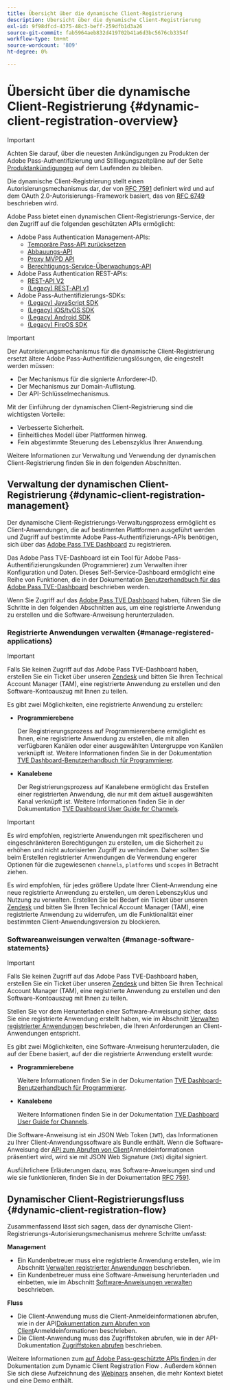 ```yaml
---
title: Übersicht über die dynamische Client-Registrierung
description: Übersicht über die dynamische Client-Registrierung
exl-id: 9f98dfcd-4375-48c3-beff-259dfb1d3a26
source-git-commit: fab5964aeb832d419702b41a6d3bc5676cb3354f
workflow-type: tm+mt
source-wordcount: '809'
ht-degree: 0%

---
```


# Übersicht über die dynamische Client-Registrierung {#dynamic-client-registration-overview}

>[!IMPORTANT]
>
> Achten Sie darauf, über die neuesten Ankündigungen zu Produkten der Adobe Pass-Authentifizierung und Stilllegungszeitpläne auf der Seite [Produktankündigungen](/help/authentication/product-announcements.md) auf dem Laufenden zu bleiben.

Die dynamische Client-Registrierung stellt einen Autorisierungsmechanismus dar, der von [RFC 7591](https://datatracker.ietf.org/doc/html/rfc7591) definiert wird und auf dem OAuth 2.0-Autorisierungs-Framework basiert, das von [RFC 6749](https://datatracker.ietf.org/doc/html/rfc6749) beschrieben wird.

Adobe Pass bietet einen dynamischen Client-Registrierungs-Service, der den Zugriff auf die folgenden geschützten APIs ermöglicht:

* Adobe Pass Authentication Management-APIs:
   * [Temporäre Pass-API zurücksetzen](../../features-premium/temporary-access/temp-pass-feature.md#reset-tempass-api-access)
   * [Abbauungs-API](../../features-premium/degraded-access/degradation-feature.md#degradation-api-access)
   * [Proxy MVPD API](../../../integration-guide-mvpds/proxy-mvpd-webserv.md)
   * [Berechtigungs-Service-Überwachungs-API](../../features-premium/esm/entitlement-service-monitoring-api.md)
* Adobe Pass Authentication REST-APIs:
   * [REST-API V2](../rest-api-v2/apis/rest-api-v2-apis-overview.md)
   * [(Legacy) REST-API v1](../../legacy/rest-api-v1/rest-api-reference.md)
* Adobe Pass-Authentifizierungs-SDKs:
   * [(Legacy) JavaScript SDK](../../legacy/sdks/javascript-sdk/javascript-sdk-api-reference.md)
   * [(Legacy) iOS/tvOS SDK](../../legacy/sdks/ios-tvos-sdk/iostvos-sdk-api-reference.md)
   * [(Legacy) Android SDK](../../legacy/sdks/android-sdk/android-sdk-api-reference.md)
   * [(Legacy) FireOS SDK](../../legacy/sdks/fireos-sdk/amazon-fireos-native-client-api-reference.md)

>[!IMPORTANT]
>
> Der Autorisierungsmechanismus für die dynamische Client-Registrierung ersetzt ältere Adobe Pass-Authentifizierungslösungen, die eingestellt werden müssen:
>
> * Der Mechanismus für die signierte Anforderer-ID.
> * Der Mechanismus zur Domain-Auflistung.
> * Der API-Schlüsselmechanismus.

Mit der Einführung der dynamischen Client-Registrierung sind die wichtigsten Vorteile:

* Verbesserte Sicherheit.
* Einheitliches Modell über Plattformen hinweg.
* Fein abgestimmte Steuerung des Lebenszyklus Ihrer Anwendung.

Weitere Informationen zur Verwaltung und Verwendung der dynamischen Client-Registrierung finden Sie in den folgenden Abschnitten.

## Verwaltung der dynamischen Client-Registrierung {#dynamic-client-registration-management}

Der dynamische Client-Registrierungs-Verwaltungsprozess ermöglicht es Client-Anwendungen, die auf bestimmten Plattformen ausgeführt werden und Zugriff auf bestimmte Adobe Pass-Authentifizierungs-APIs benötigen, sich über das [Adobe Pass TVE Dashboard](https://experience.adobe.com/#/pass/authentication) zu registrieren.

Das Adobe Pass TVE-Dashboard ist ein Tool für Adobe Pass-Authentifizierungskunden (Programmierer) zum Verwalten ihrer Konfiguration und Daten. Dieses Self-Service-Dashboard ermöglicht eine Reihe von Funktionen, die in der Dokumentation [Benutzerhandbuch für das Adobe Pass TVE-Dashboard](../../../user-guide-tve-dashboard/tve-dashboard-overview.md) beschrieben werden.

Wenn Sie Zugriff auf das [Adobe Pass TVE Dashboard](https://experience.adobe.com/#/pass/authentication) haben, führen Sie die Schritte in den folgenden Abschnitten aus, um eine registrierte Anwendung zu erstellen und die Software-Anweisung herunterzuladen.

### Registrierte Anwendungen verwalten {#manage-registered-applications}

>[!IMPORTANT]
>
> Falls Sie keinen Zugriff auf das Adobe Pass TVE-Dashboard haben, erstellen Sie ein Ticket über unseren [Zendesk](https://adobeprimetime.zendesk.com) und bitten Sie Ihren Technical Account Manager (TAM), eine registrierte Anwendung zu erstellen und den Software-Kontoauszug mit Ihnen zu teilen.

Es gibt zwei Möglichkeiten, eine registrierte Anwendung zu erstellen:

* **Programmierebene**

  Der Registrierungsprozess auf Programmiererebene ermöglicht es Ihnen, eine registrierte Anwendung zu erstellen, die mit allen verfügbaren Kanälen oder einer ausgewählten Untergruppe von Kanälen verknüpft ist. Weitere Informationen finden Sie in der Dokumentation [TVE Dashboard-Benutzerhandbuch für Programmierer](../../../user-guide-tve-dashboard/tve-dashboard-programmers.md).


* **Kanalebene**

  Der Registrierungsprozess auf Kanalebene ermöglicht das Erstellen einer registrierten Anwendung, die nur mit dem aktuell ausgewählten Kanal verknüpft ist. Weitere Informationen finden Sie in der Dokumentation [TVE Dashboard User Guide for Channels](../../../user-guide-tve-dashboard/tve-dashboard-channels.md).

>[!IMPORTANT]
>
> Es wird empfohlen, registrierte Anwendungen mit spezifischeren und eingeschränkteren Berechtigungen zu erstellen, um die Sicherheit zu erhöhen und nicht autorisierten Zugriff zu verhindern. Daher sollten Sie beim Erstellen registrierter Anwendungen die Verwendung engerer Optionen für die zugewiesenen `channels`, `platforms` und `scopes` in Betracht ziehen.
>
> Es wird empfohlen, für jedes größere Update Ihrer Client-Anwendung eine neue registrierte Anwendung zu erstellen, um deren Lebenszyklus und Nutzung zu verwalten. Erstellen Sie bei Bedarf ein Ticket über unseren [Zendesk](https://adobeprimetime.zendesk.com) und bitten Sie Ihren Technical Account Manager (TAM), eine registrierte Anwendung zu widerrufen, um die Funktionalität einer bestimmten Client-Anwendungsversion zu blockieren.

### Softwareanweisungen verwalten {#manage-software-statements}

>[!IMPORTANT]
>
> Falls Sie keinen Zugriff auf das Adobe Pass TVE-Dashboard haben, erstellen Sie ein Ticket über unseren [Zendesk](https://adobeprimetime.zendesk.com) und bitten Sie Ihren Technical Account Manager (TAM), eine registrierte Anwendung zu erstellen und den Software-Kontoauszug mit Ihnen zu teilen.

Stellen Sie vor dem Herunterladen einer Software-Anweisung sicher, dass Sie eine registrierte Anwendung erstellt haben, wie im Abschnitt [Verwalten registrierter Anwendungen](#manage-registered-applications) beschrieben, die Ihren Anforderungen an Client-Anwendungen entspricht.

Es gibt zwei Möglichkeiten, eine Software-Anweisung herunterzuladen, die auf der Ebene basiert, auf der die registrierte Anwendung erstellt wurde:

* **Programmierebene**

  Weitere Informationen finden Sie in der Dokumentation [TVE Dashboard-Benutzerhandbuch für Programmierer](../../../user-guide-tve-dashboard/tve-dashboard-programmers.md).

* **Kanalebene**

  Weitere Informationen finden Sie in der Dokumentation [TVE Dashboard User Guide for Channels](../../../user-guide-tve-dashboard/tve-dashboard-channels.md).

Die Software-Anweisung ist ein JSON Web Token (`JWT`), das Informationen zu Ihrer Client-Anwendungssoftware als Bundle enthält. Wenn die Software-Anweisung der [API zum Abrufen von Client](apis/dynamic-client-registration-apis-retrieve-client-credentials.md)Anmeldeinformationen präsentiert wird, wird sie mit JSON Web Signature (`JWS`) digital signiert.

Ausführlichere Erläuterungen dazu, was Software-Anweisungen sind und wie sie funktionieren, finden Sie in der Dokumentation [RFC 7591](https://tools.ietf.org/html/rfc7591).

## Dynamischer Client-Registrierungsfluss {#dynamic-client-registration-flow}

Zusammenfassend lässt sich sagen, dass der dynamische Client-Registrierungs-Autorisierungsmechanismus mehrere Schritte umfasst:

**Management**

* Ein Kundenbetreuer muss eine registrierte Anwendung erstellen, wie im Abschnitt [Verwalten registrierter Anwendungen](#manage-registered-applications) beschrieben.
* Ein Kundenbetreuer muss eine Software-Anweisung herunterladen und einbetten, wie im Abschnitt [Software-Anweisungen verwalten](#manage-software-statements) beschrieben.

**Fluss**

* Die Client-Anwendung muss die Client-Anmeldeinformationen abrufen, wie in der API[Dokumentation zum Abrufen von Client](apis/dynamic-client-registration-apis-retrieve-client-credentials.md)Anmeldeinformationen beschrieben.
* Die Client-Anwendung muss das Zugriffstoken abrufen, wie in der API-Dokumentation [Zugriffstoken abrufen](apis/dynamic-client-registration-apis-retrieve-access-token.md) beschrieben.

Weitere Informationen zum [ auf Adobe Pass-geschützte APIs finden ](flows/dynamic-client-registration-flow.md) in der Dokumentation zum Dynamic Client Registration Flow . Außerdem können Sie sich diese Aufzeichnung des [Webinars](https://my.adobeconnect.com/pzkp8ujrigg1/) ansehen, die mehr Kontext bietet und eine Demo enthält.
